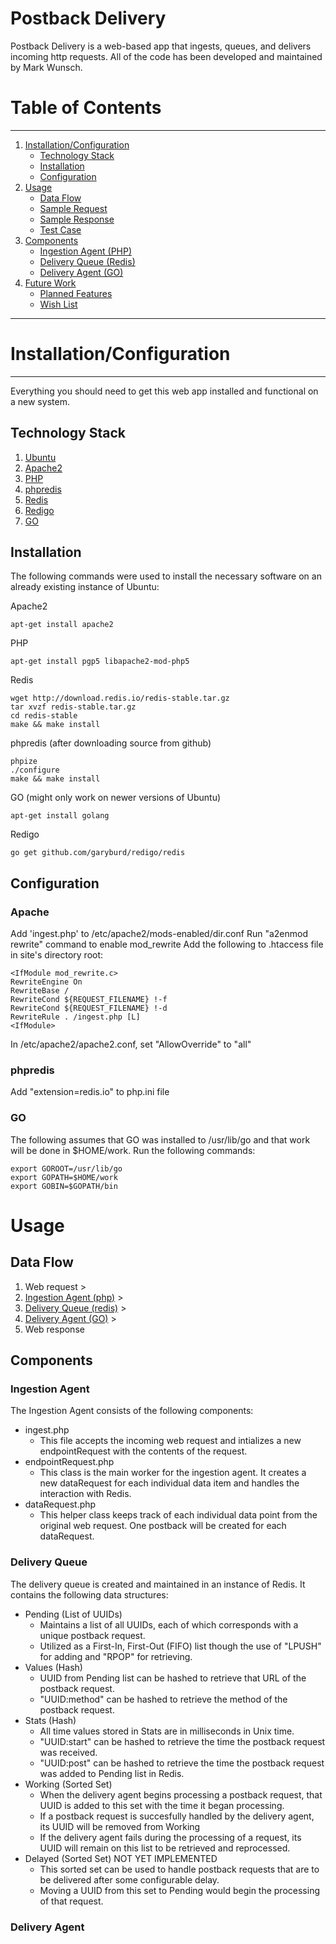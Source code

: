 # Postback Delivery

Postback Delivery is a web-based app that ingests, queues, and delivers incoming http requests. All of the code has been developed and maintained by Mark Wunsch. 

# Table of Contents
-----
1. [Installation/Configuration](#installationconfiguration)
   * [Technology Stack](#technology-stack)
   * [Installation](#installation)
   * [Configuration](#configuration)
1. [Usage](#usage)
   * [Data Flow](#data-flow)
   * [Sample Request](#sample-request)
   * [Sample Response](#sample-response)
   * [Test Case](#test-case)
1. [Components](#components)
   * [Ingestion Agent (PHP)](#ingestion-agent)
   * [Delivery Queue (Redis)](#delivery-queue)
   * [Delivery Agent (GO)](#delivery-agent)
1. [Future Work](#future-work)
   * [Planned Features](#planned-features)
   * [Wish List](#wishlist)

-----

# Installation/Configuration
-----

Everything you should need to get this web app installed and functional on a new system.

## Technology Stack

1. [Ubuntu](http://www.ubuntu.com/download)
1. [Apache2](https://httpd.apache.org/download.cgi#apache24)
1. [PHP](http://php.net/downloads.php)
1. [phpredis](https://github.com/phpredis/phpredis)
1. [Redis](http://redis.io/download)
1. [Redigo](https://golang.org/)
1. [GO](https://golang.org/)

## Installation

The following commands were used to install the necessary software on an already existing instance of Ubuntu:

Apache2
~~~
apt-get install apache2
~~~
PHP
~~~
apt-get install pgp5 libapache2-mod-php5
~~~
Redis
~~~
wget http://download.redis.io/redis-stable.tar.gz
tar xvzf redis-stable.tar.gz
cd redis-stable
make && make install
~~~
phpredis (after downloading source from github)
~~~
phpize
./configure
make && make install
~~~
GO (might only work on newer versions of Ubuntu)
~~~
apt-get install golang
~~~
Redigo
~~~
go get github.com/garyburd/redigo/redis
~~~

## Configuration

### Apache
Add 'ingest.php' to /etc/apache2/mods-enabled/dir.conf
Run "a2enmod rewrite" command to enable mod_rewrite
Add the following to .htaccess file in site's directory root:
~~~
<IfModule mod_rewrite.c>
RewriteEngine On
RewriteBase /
RewriteCond ${REQUEST_FILENAME} !-f
RewriteCond ${REQUEST_FILENAME} !-d
RewriteRule . /ingest.php [L]
<IfModule>
~~~
In /etc/apache2/apache2.conf, set "AllowOverride" to "all"

### phpredis
Add "extension=redis.io" to php.ini file

### GO
The following assumes that GO was installed to /usr/lib/go and that work will be done in $HOME/work.
Run the following commands:
~~~
export GOROOT=/usr/lib/go
export GOPATH=$HOME/work
export GOBIN=$GOPATH/bin
~~~

# Usage

## Data Flow
1. Web request >
2. [Ingestion Agent (php)](#ingestionagent) >
3. [Delivery Queue (redis)](#deliveryqueue) >
4. [Delivery Agent (GO)](#deliveryagent) >
5. Web response

## Components

### Ingestion Agent
The Ingestion Agent consists of the following components:
- ingest.php
   - This file accepts the incoming web request and intializes a new endpointRequest with the contents of the request.
- endpointRequest.php
   - This class is the main worker for the ingestion agent. It creates a new dataRequest for each individual data item and handles the interaction with Redis.
- dataRequest.php
   - This helper class keeps track of each individual data point from the original web request. One postback will be created for each dataRequest.

### Delivery Queue
The delivery queue is created and maintained in an instance of Redis. It contains the following data structures:
- Pending (List of UUIDs) 
   - Maintains a list of all UUIDs, each of which corresponds with a unique postback request.
   - Utilized as a First-In, First-Out (FIFO) list though the use of "LPUSH" for adding and "RPOP" for retrieving. 
- Values (Hash)
   - UUID from Pending list can be hashed to retrieve that URL of the postback request.
   - "UUID:method" can be hashed to retrieve the method of the postback request.
- Stats (Hash)
   - All time values stored in Stats are in milliseconds in Unix time.
   - "UUID:start" can be hashed to retrieve the time the postback request was received.
   - "UUID:post" can be hashed to retrieve the time the postback request was added to Pending list in Redis.
- Working (Sorted Set)
   - When the delivery agent begins processing a postback request, that UUID is added to this set with the time it began processing.
   - If a postback request is succesfully handled by the delivery agent, its UUID will be removed from Working
   - If the delivery agent fails during the processing of a request, its UUID will remain on this list to be retrieved and reprocessed.
- Delayed (Sorted Set) NOT YET IMPLEMENTED
   - This sorted set can be used to handle postback requests that are to be delivered after some configurable delay. 
   - Moving a UUID from this set to Pending would begin the processing of that request.

### Delivery Agent

